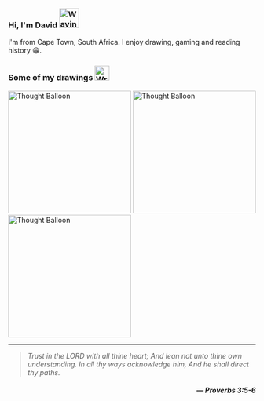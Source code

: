 ### Hi, I'm David <img src="https://raw.githubusercontent.com/Tarikul-Islam-Anik/Animated-Fluent-Emojis/master/Emojis/Hand%20gestures/Waving%20Hand%20Medium-Dark%20Skin%20Tone.png" alt="Waving Hand Medium-Dark Skin Tone" width="40" height="40" />

I'm from Cape Town, South Africa. I enjoy drawing, gaming and reading history 😁.

### Some of my drawings <img src="https://raw.githubusercontent.com/Tarikul-Islam-Anik/Animated-Fluent-Emojis/master/Emojis/Hand%20gestures/Writing%20Hand%20Medium-Dark%20Skin%20Tone.png" alt="Writing Hand Medium-Dark Skin Tone" width="30" height="30" />

<img src="https://github.com/David-code-hub/David-code-hub/assets/55393687/1c1623dc-747a-4f8d-a65a-244619ddb495" alt="Thought Balloon" width="250" />
<img src="https://github.com/David-code-hub/David-code-hub/assets/55393687/9f44443e-8978-4aeb-bf5c-54d1489a28fe" alt="Thought Balloon" width="250" />
<img src="https://github.com/David-code-hub/David-code-hub/assets/55393687/f94a6a83-fbd4-4696-9650-d7077e4a3d0d" alt="Thought Balloon" width="250" />

---

> _Trust in the LORD with all thine heart; And lean not unto thine own understanding. In all thy ways acknowledge him, And he shall direct thy paths._
> 
<h5 align="right"><i>― Proverbs 3:5-6</i></h5>
